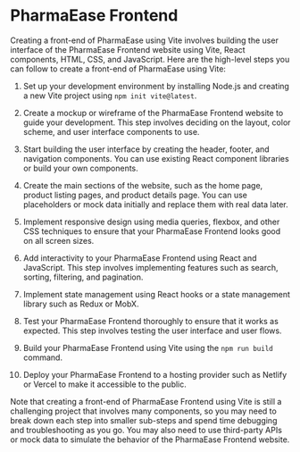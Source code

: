 # PharmaEase Frontend

Creating a front-end of PharmaEase using Vite involves building the user interface of the PharmaEase Frontend website using Vite, React components, HTML, CSS, and JavaScript. Here are the high-level steps you can follow to create a front-end of PharmaEase  using Vite:

1. Set up your development environment by installing Node.js and creating a new Vite project using `npm init vite@latest`.

2. Create a mockup or wireframe of the PharmaEase Frontend website to guide your development. This step involves deciding on the layout, color scheme, and user interface components to use.

3. Start building the user interface by creating the header, footer, and navigation components. You can use existing React component libraries or build your own components.

4. Create the main sections of the website, such as the home page, product listing pages, and product details page. You can use placeholders or mock data initially and replace them with real data later.

5. Implement responsive design using media queries, flexbox, and other CSS techniques to ensure that your PharmaEase Frontend looks good on all screen sizes.

6. Add interactivity to your PharmaEase Frontend using React and JavaScript. This step involves implementing features such as search, sorting, filtering, and pagination.

7. Implement state management using React hooks or a state management library such as Redux or MobX.

8. Test your PharmaEase Frontend thoroughly to ensure that it works as expected. This step involves testing the user interface and user flows.

9. Build your PharmaEase Frontend using Vite using the `npm run build` command.

10. Deploy your PharmaEase Frontend to a hosting provider such as Netlify or Vercel to make it accessible to the public.

Note that creating a front-end of PharmaEase Frontend using Vite is still a challenging project that involves many components, so you may need to break down each step into smaller sub-steps and spend time debugging and troubleshooting as you go. You may also need to use third-party APIs or mock data to simulate the behavior of the PharmaEase Frontend website.
